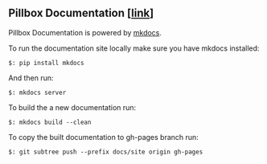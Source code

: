 ## Pillbox Documentation [[link](http://hhs.github.io/pillbox-engine/)]

Pillbox Documentation is powered by [mkdocs](http://www.mkdocs.org).

To run the documentation site locally make sure you have mkdocs installed:

    $: pip install mkdocs

And then run:

    $: mkdocs server

To build the a new documentation run:

    $: mkdocs build --clean

To copy the built documentation to gh-pages branch run:

    $: git subtree push --prefix docs/site origin gh-pages
